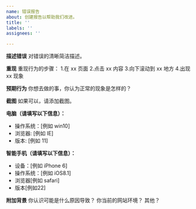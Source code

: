 ```yaml
---
name: 错误报告
about: 创建报告以帮助我们改进。
title: ''
labels: ''
assignees: ''

---
```


**描述错误**
对错误的清晰简洁描述。

**重现**
重现行为的步骤：
1.在 xx 页面
2.点击 xx 内容
3.向下滚动到 xx 地方
4.出现 xx 现象

**预期行为**
你想去做的事，你认为正常的现象是怎样的？

**截图**
如果可以，请添加截图。

**电脑（请填写以下信息）：**
  - 操作系统：[例如 win10]
  - 浏览器: [例如 IE]
  - 版本: [例如 11]

**智能手机（请填写以下信息）：**
  - 设备：[例如 iPhone 6]
  - 操作系统：[例如 iOS8.1]
  - 浏览器[例如 safari]
  - 版本[例如22]

**附加背景**
你认识可能是什么原因导致？
你当前的网站环境？
其他？
